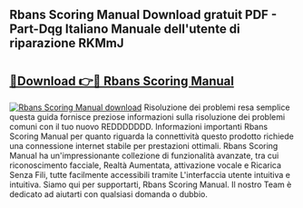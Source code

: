 ## Rbans Scoring Manual Download gratuit PDF - Part-Dqg Italiano Manuale dell'utente di riparazione RKMmJ

# <h2><a href="http://dfbbax.blite.top/?on=Rbans+Scoring+Manual">🔗Download 👉🔴 Rbans Scoring Manual</a></h2>

[![Rbans Scoring Manual download](https://i.imgur.com/lujVjoI.png)](http://dfbbax.blite.top/?on=Rbans+Scoring+Manual)
Risoluzione dei problemi resa semplice questa guida fornisce preziose informazioni sulla risoluzione dei problemi comuni con il tuo nuovo REDDDDDDD. Informazioni importanti Rbans Scoring Manual per quanto riguarda la connettività questo prodotto richiede una connessione internet stabile per prestazioni ottimali. Rbans Scoring Manual ha un'impressionante collezione di funzionalità avanzate, tra cui riconoscimento facciale, Realtà Aumentata, attivazione vocale e Ricarica Senza Fili, tutte facilmente accessibili tramite L'interfaccia utente intuitiva e intuitiva. Siamo qui per supportarti, Rbans Scoring Manual. Il nostro Team è dedicato ad aiutarti con qualsiasi domanda o dubbio.
